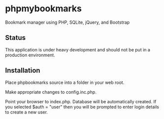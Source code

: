 phpmybookmarks
==============

Bookmark manager using PHP, SQLite, jQuery, and Bootstrap

Status
------

This application is under heavy development and should not be put in a production environment.

Installation
------------

Place phpbookmarks source into a folder in your web root.

Make appropriate changes to config.inc.php.

Point your browser to index.php. Database will be automatically created. If you selected $auth = "user" then you will be prompted to enter login details to create a new user.
